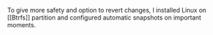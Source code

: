 To give more safety and option to revert changes, I installed Linux on [[Btrfs]]  partition and configured automatic snapshots on important moments.